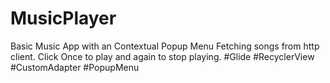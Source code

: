 # MusicPlayer
Basic Music App with an Contextual Popup Menu
Fetching songs from http client.
Click Once to play and again to stop playing.
#Glide #RecyclerView #CustomAdapter #PopupMenu
